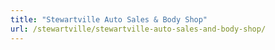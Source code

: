 ```yaml
---
title: "Stewartville Auto Sales & Body Shop"
url: /stewartville/stewartville-auto-sales-and-body-shop/
---
```

